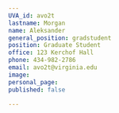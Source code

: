```yaml
---
UVA_id: avo2t
lastname: Morgan
name: Aleksander
general_position: gradstudent
position: Graduate Student
office: 123 Kerchof Hall
phone: 434-982-2786
email: avo2t@virginia.edu
image:
personal_page:
published: false

---
```

